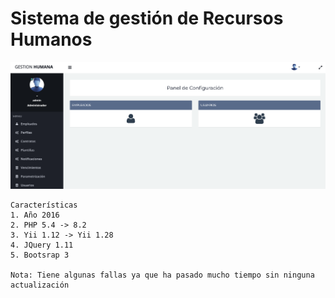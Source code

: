 # Sistema de gestión de Recursos Humanos 

![Captura](https://raw.githubusercontent.com/gsanchez1687/gestionhumana/main/images/caputuras/captura5.png)

```
Características 
1. Año 2016
2. PHP 5.4 -> 8.2
3. Yii 1.12 -> Yii 1.28
4. JQuery 1.11
5. Bootsrap 3

Nota: Tiene algunas fallas ya que ha pasado mucho tiempo sin ninguna actualización
```